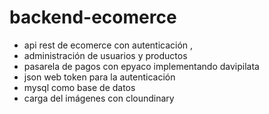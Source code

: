 # backend-ecomerce
- api rest de ecomerce con autenticación ,
- administración de usuarios y productos 
- pasarela de pagos con epyaco implementando davipilata 
-  json web token para la autenticación 
- mysql como base de datos
- carga del imágenes con cloundinary 





